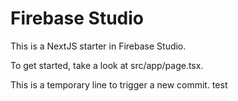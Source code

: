 # Firebase Studio

This is a NextJS starter in Firebase Studio.

To get started, take a look at src/app/page.tsx.

This is a temporary line to trigger a new commit.
test
